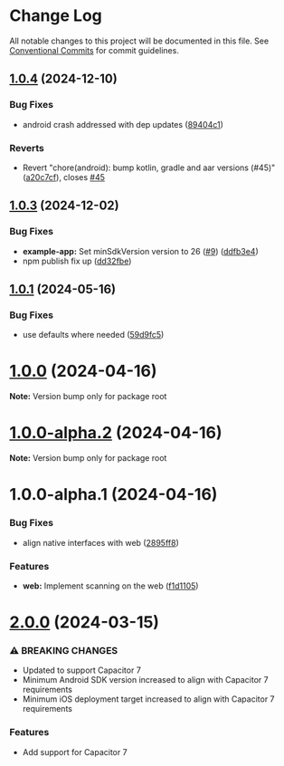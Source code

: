 # Change Log

All notable changes to this project will be documented in this file.
See [Conventional Commits](https://conventionalcommits.org) for commit guidelines.

## [1.0.4](https://github.com/ionic-team/capacitor-barcode-scanner/compare/v1.0.3...v1.0.4) (2024-12-10)


### Bug Fixes

* android crash addressed with dep updates ([89404c1](https://github.com/ionic-team/capacitor-barcode-scanner/commit/89404c1130f6491dd4d5a5bf136c595a18dc6451))


### Reverts

* Revert "chore(android): bump kotlin, gradle and aar versions (#45)" ([a20c7cf](https://github.com/ionic-team/capacitor-barcode-scanner/commit/a20c7cfa2fa2cc727ceff9b0293ce6cdbd7d9de0)), closes [#45](https://github.com/ionic-team/capacitor-barcode-scanner/issues/45)





## [1.0.3](https://github.com/ionic-team/capacitor-barcode-scanner/compare/v1.0.1...v1.0.3) (2024-12-02)


### Bug Fixes

* **example-app:** Set minSdkVersion version to 26 ([#9](https://github.com/ionic-team/capacitor-barcode-scanner/issues/9)) ([ddfb3e4](https://github.com/ionic-team/capacitor-barcode-scanner/commit/ddfb3e493713d49ac0dc7142da357d9c5f790958))
* npm publish fix up ([dd32fbe](https://github.com/ionic-team/capacitor-barcode-scanner/commit/dd32fbe69a5b7b6781e6b6301a58dec57f6f475a))





## [1.0.1](https://github.com/ionic-team/capacitor-barcode-scanner/compare/v1.0.0...v1.0.1) (2024-05-16)


### Bug Fixes

* use defaults where needed ([59d9fc5](https://github.com/ionic-team/capacitor-barcode-scanner/commit/59d9fc5b1eb8fe65a3a1fd6d8cf361666d27154f))





# [1.0.0](https://github.com/ionic-team/capacitor-barcode-scanner/compare/v1.0.0-alpha.2...v1.0.0) (2024-04-16)

**Note:** Version bump only for package root





# [1.0.0-alpha.2](https://github.com/ionic-team/capacitor-barcode-scanner/compare/v1.0.0-alpha.1...v1.0.0-alpha.2) (2024-04-16)

**Note:** Version bump only for package root





# 1.0.0-alpha.1 (2024-04-16)


### Bug Fixes

* align native interfaces with web ([2895ff8](https://github.com/ionic-team/capacitor-barcode-scanner/commit/2895ff894d0a4a976afc32b4d34749cdae49054a))


### Features

* **web:** Implement scanning on the web ([f1d1105](https://github.com/ionic-team/capacitor-barcode-scanner/commit/f1d11053996969790e7f468c024606cb61479b63))

# [2.0.0](https://github.com/ionic-team/capacitor-barcode-scanner/compare/v1.0.4...v2.0.0) (2024-03-15)


### ⚠ BREAKING CHANGES

* Updated to support Capacitor 7
* Minimum Android SDK version increased to align with Capacitor 7 requirements
* Minimum iOS deployment target increased to align with Capacitor 7 requirements

### Features

* Add support for Capacitor 7
